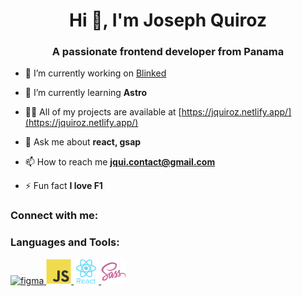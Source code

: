 <h1 align="center">Hi 👋, I'm Joseph Quiroz</h1>
<h3 align="center">A passionate frontend developer from Panama</h3>

- 🔭 I’m currently working on [Blinked](https://blinked-app.netlify.app/)

- 🌱 I’m currently learning **Astro**

- 👨‍💻 All of my projects are available at [https://jquiroz.netlify.app/](https://jquiroz.netlify.app/)

- 💬 Ask me about **react, gsap**

- 📫 How to reach me **jqui.contact@gmail.com**

- ⚡ Fun fact **I love F1**

<h3 align="left">Connect with me:</h3>
<p align="left">
</p>

<h3 align="left">Languages and Tools:</h3>
<p align="left"> <a href="https://www.figma.com/" target="_blank" rel="noreferrer"> <img src="https://www.vectorlogo.zone/logos/figma/figma-icon.svg" alt="figma" width="40" height="40"/> </a> <a href="https://developer.mozilla.org/en-US/docs/Web/JavaScript" target="_blank" rel="noreferrer"> <img src="https://raw.githubusercontent.com/devicons/devicon/master/icons/javascript/javascript-original.svg" alt="javascript" width="40" height="40"/> </a> <a href="https://reactjs.org/" target="_blank" rel="noreferrer"> <img src="https://raw.githubusercontent.com/devicons/devicon/master/icons/react/react-original-wordmark.svg" alt="react" width="40" height="40"/> </a> <a href="https://sass-lang.com" target="_blank" rel="noreferrer"> <img src="https://raw.githubusercontent.com/devicons/devicon/master/icons/sass/sass-original.svg" alt="sass" width="40" height="40"/> </a> </p>

